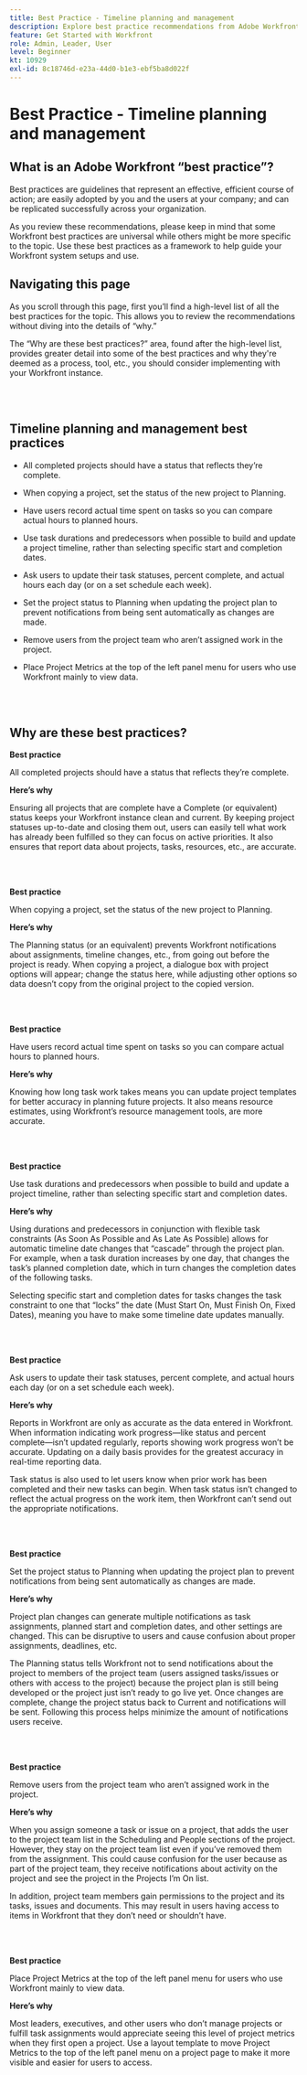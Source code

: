 ```yaml
---
title: Best Practice - Timeline planning and management
description: Explore best practice recommendations from Adobe Workfront experts about setting up, managing, and using project timelines in Workfront.
feature: Get Started with Workfront
role: Admin, Leader, User
level: Beginner
kt: 10929
exl-id: 8c18746d-e23a-44d0-b1e3-ebf5ba8d022f
---
```

# Best Practice - Timeline planning and management

## What is an Adobe Workfront “best practice”? 

Best practices are guidelines that represent an effective, efficient course of action; are easily adopted by you and the users at your company; and can be replicated successfully across your organization. 

As you review these recommendations, please keep in mind that some Workfront best practices are universal while others might be more specific to the topic. Use these best practices as a framework to help guide your Workfront system setups and use.

## Navigating this page 

As you scroll through this page, first you’ll find a high-level list of all the best practices for the topic. This allows you to review the recommendations without diving into the details of “why.” 

The “Why are these best practices?” area, found after the high-level list, provides greater detail into some of the best practices and why they're deemed as a process, tool, etc., you should consider implementing with your Workfront instance. 

</br>
</br>

## Timeline planning and management best practices 

* All completed projects should have a status that reflects they’re complete. 

* When copying a project, set the status of the new project to Planning. 

* Have users record actual time spent on tasks so you can compare actual hours to planned hours. 

* Use task durations and predecessors when possible to build and update a project timeline, rather than selecting specific start and completion dates. 

* Ask users to update their task statuses, percent complete, and actual hours each day (or on a set schedule each week). 

* Set the project status to Planning when updating the project plan to prevent notifications from being sent automatically as changes are made. 

* Remove users from the project team who aren’t assigned work in the project. 

* Place Project Metrics at the top of the left panel menu for users who use Workfront mainly to view data. 


</br>
</br>


## Why are these best practices? 

**Best practice**

All completed projects should have a status that reflects they’re complete. 

  
**Here’s why**

Ensuring all projects that are complete have a Complete (or equivalent) status keeps your Workfront instance clean and current. By keeping project statuses up-to-date and closing them out, users can easily tell what work has already been fulfilled so they can focus on active priorities. It also ensures that report data about projects, tasks, resources, etc., are accurate. 


</br>
</br>

**Best practice**

When copying a project, set the status of the new project to Planning. 

**Here’s why**

The Planning status (or an equivalent) prevents Workfront notifications about assignments, timeline changes, etc., from going out before the project is ready. When copying a project, a dialogue box with project options will appear; change the status here, while adjusting other options so data doesn’t copy from the original project to the copied version. 

</br>
</br>

**Best practice**

Have users record actual time spent on tasks so you can compare actual hours to planned hours. 


**Here’s why**

Knowing how long task work takes means you can update project templates for better accuracy in planning future projects. It also means resource estimates, using Workfront’s resource management tools, are more accurate. 

</br>
</br>

**Best practice**

Use task durations and predecessors when possible to build and update a project timeline, rather than selecting specific start and completion dates. 

**Here’s why**

Using durations and predecessors in conjunction with flexible task constraints (As Soon As Possible and As Late As Possible) allows for automatic timeline date changes that “cascade” through the project plan. For example, when a task duration increases by one day, that changes the task’s planned completion date, which in turn changes the completion dates of the following tasks. 

Selecting specific start and completion dates for tasks changes the task constraint to one that “locks” the date (Must Start On, Must Finish On, Fixed Dates), meaning you have to make some timeline date updates manually.

</br>
</br>


**Best practice**

Ask users to update their task statuses, percent complete, and actual hours each day (or on a set schedule each week). 

**Here’s why**

Reports in Workfront are only as accurate as the data entered in Workfront. When information indicating work progress—like status and percent complete—isn’t updated regularly, reports showing work progress won’t be accurate. Updating on a daily basis provides for the greatest accuracy in real-time reporting data. 


Task status is also used to let users know when prior work has been completed and their new tasks can begin. When task status isn’t changed to reflect the actual progress on the work item, then Workfront can’t send out the appropriate notifications. 

</br>
</br>

**Best practice**

Set the project status to Planning when updating the project plan to prevent notifications from being sent automatically as changes are made. 

**Here’s why**

Project plan changes can generate multiple notifications as task assignments, planned start and completion dates, and other settings are changed. This can be disruptive to users and cause confusion about proper assignments, deadlines, etc. 

The Planning status tells Workfront not to send notifications about the project to members of the project team (users assigned tasks/issues or others with access to the project) because the project plan is still being developed or the project just isn’t ready to go live yet. Once changes are complete, change the project status back to Current and notifications will be sent. Following this process helps minimize the amount of notifications users receive.

</br>
</br>

**Best practice**

Remove users from the project team who aren’t assigned work in the project. 


**Here’s why**

When you assign someone a task or issue on a project, that adds the user to the project team list in the Scheduling and People sections of the project. However, they stay on the project team list even if you’ve removed them from the assignment. This could cause confusion for the user because as part of the project team, they receive notifications about activity on the project and see the project in the Projects I’m On list. 


In addition, project team members gain permissions to the project and its tasks, issues and documents. This may result in users having access to items in Workfront that they don’t need or shouldn’t have. 

</br>
</br>

**Best practice**

Place Project Metrics at the top of the left panel menu for users who use Workfront mainly to view data. 

**Here’s why**

Most leaders, executives, and other users who don’t manage projects or fulfill task assignments would appreciate seeing this level of project metrics when they first open a project. Use a layout template to move Project Metrics to the top of the left panel menu on a project page to make it more visible and easier for users to access.
